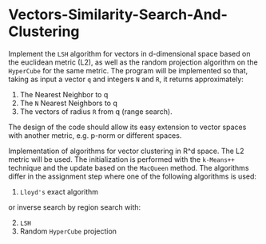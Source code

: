 # Vectors-Similarity-Search-And-Clustering

Implement the `LSH` algorithm for vectors in d-dimensional space based on the euclidean metric (L2), as well as the random projection algorithm on the `HyperCube` for the same metric. The program will be implemented so that, taking as input a vector `q` and integers `N` and `R`, it returns approximately:

1. The Nearest Neighbor to q
2. The `N` Nearest Neighbors to q
3. The vectors of radius `R` from q (range search).

The design of the code should allow its easy extension to vector spaces with another metric, e.g. p-norm or different spaces.

Implementation of algorithms for vector clustering in R^d space. The L2 metric will be used. The initialization is performed with the `k-Means++` technique and the update based on the `MacQueen` method. The algorithms differ in the assignment step where one of the following algorithms is used:

1. `Lloyd's` exact algorithm

or inverse search by region search with:

2. `LSH`
3. Random `HyperCube` projection

